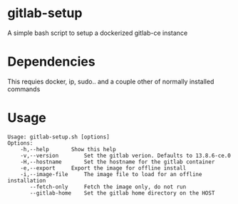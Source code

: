 # gitlab-setup
A simple bash script to setup a dockerized gitlab-ce instance

# Dependencies

This requies docker, ip, sudo.. and a couple other of normally installed commands

# Usage
```
Usage: gitlab-setup.sh [options]
Options:
	-h,--help		Show this help
	-v,--version		Set the gitlab verion. Defaults to 13.8.6-ce.0
	-H,--hostname		Set the hostname for the gitlab container
	-e,--export		Export the image for offline install
	-i,--image-file		The image file to load for an offline installation
	   --fetch-only		Fetch the image only, do not run
	   --gitlab-home	Set the gitlab home directory on the HOST
```

